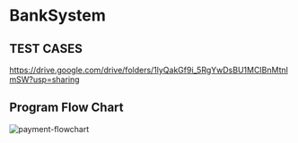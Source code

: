 # BankSystem

## TEST CASES
https://drive.google.com/drive/folders/1lyQakGf9i_5RgYwDsBU1MCIBnMtnlmSW?usp=sharing

## Program Flow Chart
![payment-flowchart](https://user-images.githubusercontent.com/62207434/183305187-4d1241fb-fa97-4daf-8a6b-a1f41a540ac7.jpg)
